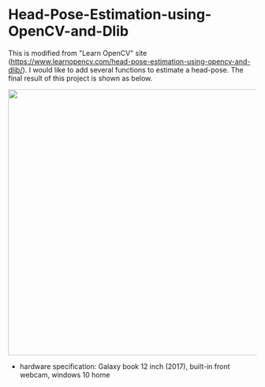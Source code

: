 # Head-Pose-Estimation-using-OpenCV-and-Dlib

This is modified from "Learn OpenCV" site (https://www.learnopencv.com/head-pose-estimation-using-opencv-and-dlib/). 
I would like to add several functions to estimate a head-pose. 
The final result of this project is shown as below.

<img src="https://github.com/chungbrain/Head-Pose-Estimation-using-OpenCV-and-Dlib/blob/master/2018-05-07_4-34-39.png" width="540"> 

* hardware specification: Galaxy book 12 inch (2017), built-in front webcam, windows 10 home 
